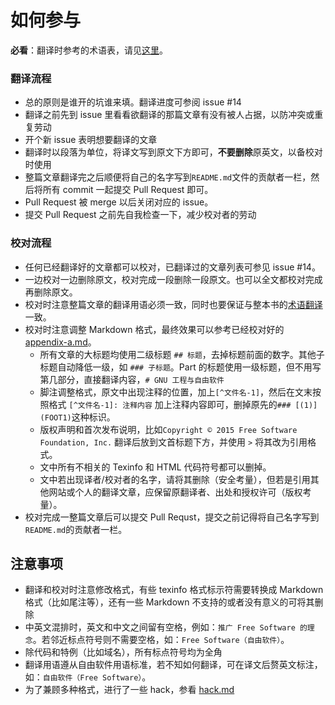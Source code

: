 如何参与
=========

**必看**：翻译时参考的术语表，请见[这里](glossary.md)。

### 翻译流程

- 总的原则是谁开的坑谁来填。翻译进度可参阅 issue #14
- 翻译之前先到 issue 里看看欲翻译的那篇文章有没有被人占据，以防冲突或重复劳动
- 开个新 issue 表明想要翻译的文章
- 翻译时以段落为单位，将译文写到原文下方即可，**不要删除**原英文，以备校对时使用
- 整篇文章翻译完之后顺便将自己的名字写到`README.md`文件的贡献者一栏，然后将所有 commit 一起提交 Pull Request 即可。
- Pull Request 被 merge 以后关闭对应的 issue。
- 提交 Pull Request 之前先自我检查一下，减少校对者的劳动

### 校对流程

- 任何已经翻译好的文章都可以校对，已翻译过的文章列表可参见 issue #14。
- 一边校对一边删除原文，校对完成一段删除一段原文。也可以全文都校对完成再删除原文。
- 校对时注意整篇文章的翻译用语必须一致，同时也要保证与整本书的[术语翻译](glossary.md)一致。
- 校对时注意调整 Markdown 格式，最终效果可以参考已经校对好的[appendix-a.md](docs/appendix-a.md)。
    - 所有文章的大标题均使用二级标题 `## 标题`，去掉标题前面的数字。其他子标题自动降低一级，如 `### 子标题`。Part 的标题使用一级标题，但不用写第几部分，直接翻译内容，`# GNU 工程与自由软件`
    - 脚注调整格式，原文中出现注释的位置，加上`[^文件名-1]`，然后在文末按照格式 `[^文件名-1]: 注释内容` 加上注释内容即可，删掉原先的`### [(1)] (FOOT1)`这种标识。
    - 版权声明和首次发布说明，比如`Copyright © 2015 Free Software Foundation, Inc.` 翻译后放到文首标题下方，并使用 `>` 将其改为引用格式。
	- 文中所有不相关的 Texinfo 和 HTML 代码符号都可以删掉。
    - 文中若出现译者/校对者的名字，请将其删除（安全考量），但若是引用其他网站或个人的翻译文章，应保留原翻译者、出处和授权许可（版权考量）。
- 校对完成一整篇文章后可以提交 Pull Requst，提交之前记得将自己名字写到`README.md`的贡献者一栏。

注意事项
--------
- 翻译和校对时注意修改格式，有些 texinfo 格式标示符需要转换成 Markdown 格式（比如尾注等），还有一些 Markdown 不支持的或者没有意义的可将其删除
- 中英文混排时，英文和中文之间留有空格，例如：`推广 Free Software 的理念`。若邻近标点符号则不需要空格，如：`Free Software（自由软件）`。
- 除代码和特例（比如域名），所有标点符号均为全角
- 翻译用语遵从自由软件用语标准，若不知如何翻译，可在译文后赘英文标注，如：`自由软件（Free Software）`。
- 为了兼顾多种格式，进行了一些 hack，参看 [hack.md](hack.md)
